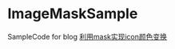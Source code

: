 # ImageMaskSample

SampleCode for blog [利用mask实现icon颜色变换](http://jefferyfan.github.io/2016/07/13/iOS/ios-image-mask/)